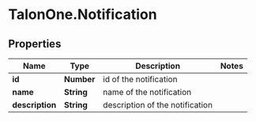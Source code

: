 # TalonOne.Notification

## Properties

Name | Type | Description | Notes
------------ | ------------- | ------------- | -------------
**id** | **Number** | id of the notification | 
**name** | **String** | name of the notification | 
**description** | **String** | description of the notification | 


